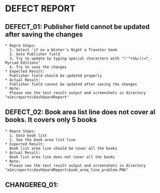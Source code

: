 # DEFECT REPORT

## DEFECT_01: Publisher field cannot be updated after saving the changes
	* Repro Steps:
	  1. Select 'if on a Winter's Night a Traveler book
	  2. Goto Publisher field
	  3. Try to update by typing special characters with "!'^+%&/()=?_-Myriad Editions"
	  4. Try to save the changes
	* Expected Result: 
	  Publisher field should be updated properly
	* Actual Result: 
	  Publisher field cannot be updated after saving the changes
	* Note: 
	  Please see the test result output and screenshots in directory "e2e\reports\dashboardReport"
	  
## DEFECT_02: Book area list line does not cover al books. It covers only 5 books
	* Repro Steps:
	  1. Goto book list 
	  2. See the book area list line 
	* Expected Result: 
	  Book list area line should be cover all the books
	* Actual Result: 
	  Book list area line does not cover all the books
	* Note: 
	  Please see the test result output and screenshots in directory "e2e\reports\dashboardReport\book_area_line_problem.PNG"

## CHANGEREQ_01: 